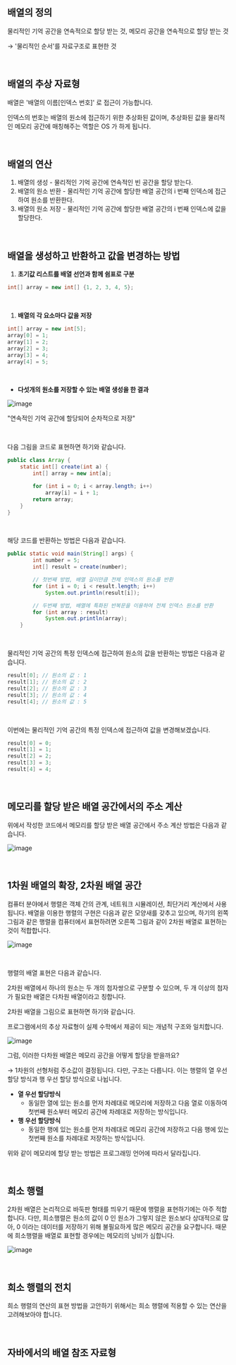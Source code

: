## 배열의 정의

물리적인 기억 공간을 연속적으로 할당 받는 것, 메모리 공간을 연속적으로 할당 받는 것

→ '물리적인 순서'를 자료구조로 표현한 것

<br>


## 배열의 추상 자료형

배열은 '배열의 이름[인덱스 번호]' 로 접근이 가능합니다.

인덱스의 번호는 배열의 원소에 접근하기 위한 추상화된 값이며, 추상화된 값을 물리적인 메모리 공간에 매칭해주는 역할은 OS 가 하게 됩니다.

<br>

## 배열의 연산

1. 배열의 생성 - 물리적인 기억 공간에 연속적인 빈 공간을 할당 받는다. 
2. 배열의 원소 반환 - 물리적인 기억 공간에 할당한 배열 공간의 i 번째 인덱스에 접근하여 원소를 반환한다.
3. 배열의 원소 저장 - 물리적인 기억 공간에 할당한 배열 공간의 i 번째 인덱스에 값을 할당한다.

<br>

## 배열을 생성하고 반환하고 값을 변경하는 방법

1. **초기값 리스트를 배열 선언과 함께 쉼표로 구분**

```java
int[] array = new int[] {1, 2, 3, 4, 5};
```

<br>

1. **배열의 각 요소마다 값을 저장**

```java
int[] array = new int[5];
array[0] = 1;
array[1] = 2;
array[2] = 3;
array[3] = 4;
array[4] = 5;
```

<br>

- **다섯개의 원소를 저장할 수 있는 배열 생성을 한 결과**


![image](https://user-images.githubusercontent.com/67486916/122211710-fea32400-cee1-11eb-9d7e-e9c199900490.png)


"연속적인 기억 공간에 할당되어 순차적으로 저장"

<br>

다음 그림을 코드로 표현하면 하기와 같습니다.

```java
public class Array {
    static int[] create(int a) {
        int[] array = new int[a];

        for (int i = 0; i < array.length; i++)
            array[i] = i + 1;
        return array;
    }
}
```

<br>

해당 코드를 반환하는 방법은 다음과 같습니다.

```java
public static void main(String[] args) {
        int number = 5;
        int[] result = create(number);

        // 첫번째 방법, 배열 길이만큼 전체 인덱스의 원소를 반환
        for (int i = 0; i < result.length; i++)
            System.out.println(result[i]);

        // 두번째 방법, 배열에 특화된 반복문을 이용하여 전체 인덱스 원소를 반환
        for (int array : result)
            System.out.println(array);
    }
```

<br>

물리적인 기억 공간의 특정 인덱스에 접근하여 원소의 값을 반환하는 방법은 다음과 같습니다.

```java
result[0]; // 원소의 값 : 1
result[1]; // 원소의 값 : 2
result[2]; // 원소의 값 : 3
result[3]; // 원소의 값 : 4
result[4]; // 원소의 값 : 5
```

<br>

이번에는 물리적인 기억 공간의 특정 인덱스에 접근하여 값을 변경해보겠습니다.

```java
result[0] = 0;
result[1] = 1;
result[2] = 2;
result[3] = 3;
result[4] = 4;
```

<br>

## 메모리를 할당 받은 배열 공간에서의 주소 계산

위에서 작성한 코드에서 메모리를 할당 받은 배열 공간에서 주소 계산 방법은 다음과 같습니다.

![image](https://user-images.githubusercontent.com/67486916/122211494-c3a0f080-cee1-11eb-8af7-15b9cee95e0b.png)

<br>

## 1차원 배열의 확장, 2차원 배열 공간

컴퓨터 분야에서 행렬은 객체 간의 관계, 네트워크 시뮬레이션, 최단거리 계산에서 사용됩니다. 배열을 이용한 행렬의 구현은 다음과 같은 모양새를 갖추고 있으며, 하기의 왼쪽 그림과 같은 행렬을 컴퓨터에서 표현하려면 오른쪽 그림과 같이 2차원 배열로 표현하는 것이 적합합니다.

![image](https://user-images.githubusercontent.com/67486916/122211349-96ecd900-cee1-11eb-9b3c-1710354bb5be.png)

<br>

행렬의 배열 표현은 다음과 같습니다.

2차원 배열에서 하나의 원소는 두 개의 첨자쌍으로 구분할 수 있으며, 두 개 이상의 첨자가 필요한 배열은 다차원 배열이라고 칭합니다.

2차원 배열을 그림으로 표현하면 하기와 같습니다.

프로그램에서의 추상 자료형이 실제 수학에서 제공이 되는 개념적 구조와 일치합니다.

![image](https://user-images.githubusercontent.com/67486916/122211391-a409c800-cee1-11eb-9d61-eb0eff661471.png)


그럼, 이러한 다차원 배열은 메모리 공간을 어떻게 할당을 받을까요?

→ 1차원의 선형처럼 주소값이 결정됩니다. 다만, 구조는 다릅니다. 이는 행렬의 열 우선 할당 방식과 행 우선 할당 방식으로 나뉩니다.

- **열 우선 할당방식**
    - 동일한 열에 있는 원소를 먼저 차례대로 메모리에 저장하고 다음 열로 이동하여 첫번째 원소부터 메모리 공간에 차례대로 저장하는 방식입니다.
- **행 우선 할당방식**
    - 동일한 행에 있는 원소를 먼저 차례대로 메모리 공간에 저장하고 다음 행에 있는 첫번째 원소를 차례대로 저장하는 방식입니다.

위와 같이 메모리에 할당 받는 방법은 프로그래밍 언어에 따라서 달라집니다.

<br>

## 희소 행렬

2차원 배열은 논리적으로 바둑판 형태를 띄우기 때문에 행렬을 표현하기에는 아주 적합합니다. 다만, 희소행렬은 원소의 값이 0 인 원소가 그렇지 않은 원소보다 상대적으로 많아, 0 이라는 데이터를 저장하기 위해 불필요하게 많은 메모리 공간을 요구합니다. 때문에 희소행렬을 배열로 표현할 경우에는 메모리의 낭비가 심합니다. 

![image](https://user-images.githubusercontent.com/67486916/122211662-f0ed9e80-cee1-11eb-880f-262b266c939e.png)

<br>

## 희소 행렬의 전치

희소 행렬의 연산의 표현 방법을 고안하기 위해서는 희소 행렬에 적용할 수 있는 연산을 고려해보아야 합니다. 

<br>

## 자바에서의 배열 참조 자료형
